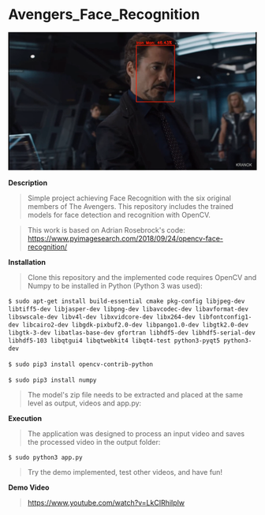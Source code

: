 # Avengers_Face_Recognition

![Demo Result](https://github.com/kranok-dev/Avengers_Face_Recognition/blob/main/result_image.png?raw=true)

**Description**                                                               
> Simple project achieving Face Recognition with the six original members of The Avengers. This repository includes the trained models for face detection and recognition with OpenCV. 

> This work is based on Adrian Rosebrock's code:
> https://www.pyimagesearch.com/2018/09/24/opencv-face-recognition/

**Installation**
> Clone this repository and the implemented code requires OpenCV and Numpy to be installed in Python (Python 3 was used):
  ```
  $ sudo apt-get install build-essential cmake pkg-config libjpeg-dev libtiff5-dev libjasper-dev libpng-dev libavcodec-dev libavformat-dev libswscale-dev libv4l-dev libxvidcore-dev libx264-dev libfontconfig1-dev libcairo2-dev libgdk-pixbuf2.0-dev libpango1.0-dev libgtk2.0-dev libgtk-3-dev libatlas-base-dev gfortran libhdf5-dev libhdf5-serial-dev libhdf5-103 libqtgui4 libqtwebkit4 libqt4-test python3-pyqt5 python3-dev
  
  $ sudo pip3 install opencv-contrib-python
  
  $ sudo pip3 install numpy
  ```
> The model's zip file needs to be extracted and placed at the same level as output, videos and app.py:

**Execution**
> The application was designed to process an input video and saves the processed video in the output folder:
```
$ sudo python3 app.py

```

> Try the demo implemented, test other videos, and have fun!

**Demo Video**
> https://www.youtube.com/watch?v=LkCIRhiIplw
